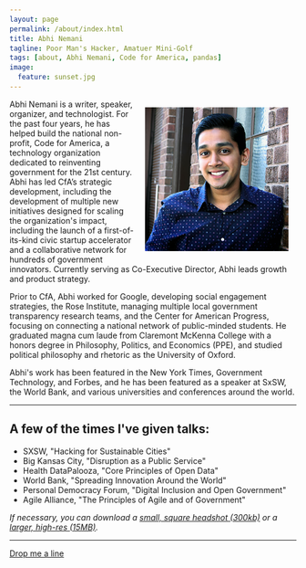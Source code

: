 ```yaml
---
layout: page
permalink: /about/index.html
title: Abhi Nemani
tagline: Poor Man's Hacker, Amatuer Mini-Golf
tags: [about, Abhi Nemani, Code for America, pandas]
image:
  feature: sunset.jpg
---
```


<p><img src="/images/headshot.jpg" width="50%" style="margin:1em; float: right;"> Abhi Nemani is a writer, speaker, organizer, and technologist. For the past four years, he has helped build the national non-profit, Code for America, a technology organization dedicated to reinventing government for the 21st century. Abhi has led CfA’s strategic development, including the development of multiple new initiatives designed for scaling the organization's impact, including the launch of a first-of-its-kind civic startup accelerator and a collaborative network for hundreds of government innovators. Currently serving as Co-Executive Director, Abhi leads growth and product strategy.</p>
<p>Prior to CfA, Abhi worked for Google, developing social engagement strategies, the Rose Institute, managing multiple local government transparency research teams, and the Center for American Progress, focusing on connecting a national network of public-minded students. He graduated magna cum laude from Claremont McKenna College with a honors degree in Philosophy, Politics, and Economics (PPE), and studied political philosophy and rhetoric as the University of Oxford.</p>
<p>Abhi's work has been featured in the New York Times, Government Technology, and Forbes, and he has been featured as a speaker at SxSW, the World Bank, and various universities and conferences around the world.</p>

<hr>
<a name="#talks"></a>

## A few of the times I've given talks: ##

* SXSW, "Hacking for Sustainable Cities"
* Big Kansas City, "Disruption as a Public Service"
* Health DataPalooza, "Core Principles of Open Data"
* World Bank, "Spreading Innovation Around the World"
* Personal Democracy Forum, "Digital Inclusion and Open Government"
* Agile Alliance, "The Principles of Agile and of Government"

<em>If necessary, you can download a <a href="/images/headshot.jpg">small, square headshot (300kb)</a> or a <a href="/images/headshot-large.jpg">larger, high-res (15MB)</a>.</em>

<hr>

<a markdown="0" href="mailto:abhinemani@gmail.com" class="btn">Drop me a line</a>